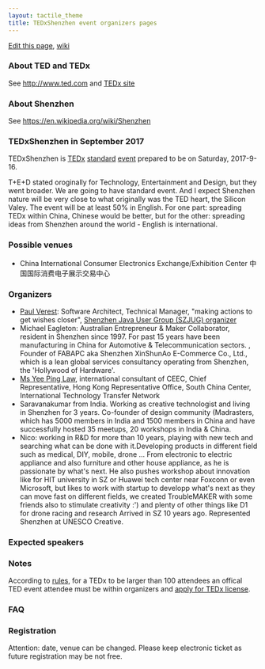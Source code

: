 ```yaml
---
layout: tactile_theme
title: TEDxShenzhen event organizers pages
---
```


[Edit this page](https://github.com/TEDxShenzhen/TEDxShenzhen.github.io/edit/master/index.md),
[wiki](https://github.com/TEDxShenzhen/TEDxShenzhen.github.io/wiki)

### About TED and TEDx

See <http://www.ted.com> and [TEDx site](http://www.ted.com/about/programs-initiatives/tedx-program)

### About Shenzhen

See <https://en.wikipedia.org/wiki/Shenzhen>

### TEDxShenzhen in September 2017

TEDxShenzhen is
[TEDx](http://www.ted.com/about/programs-initiatives/tedx-program)
[standard](http://www.ted.com/participate/organize-a-local-tedx-event/before-you-start/event-types/standard-event)
[event](http://www.ted.com/participate/organize-a-local-tedx-event/before-you-start/what-is-a-tedx-event)
prepared to be on Saturday, 2017-9-16.

T+E+D stated oroginally for Technology, Entertainment and Design, but they went broader.
We are going to have standard event. And I expect Shenzhen nature will be very close to what originally was the TED heart, the Silicon Valey.
The event will be at least 50% in English.
For one part: spreading TEDx within China, Chinese would be better,
 but for the other: spreading ideas from Shenzhen around the world - English is international.

### Possible venues

- China International Consumer Electronics Exchange/Exhibition Center 中国国际消费电子展示交易中心



### Organizers

- [Paul Verest](https://www.linkedin.com/in/paul-verest): Software Architect, Technical Manager, "making actions to get wishes closer", [Shenzhen Java User Group (SZJUG) organizer](http://szjug.github.io)
- Michael Eagleton: Australian Entrepreneur & Maker Collaborator, resident in Shenzhen since 1997. For past 15 years have been manufacturing in China for Automotive & Telecommunication sectors. , Founder of FABAPC aka Shenzhen XinShunAo E-Commerce Co., Ltd., which is a lean global services consultancy operating from Shenzhen, the 'Hollywood of Hardware'. 
- [Ms Yee Ping Law](http://bipasiaforum.com/en/speakers/2014/speakers_YeePingLaw.html),  international consultant of CEEC, Chief Representative, Hong Kong Representative Office, South China Center, International Technology Transfer Network
- Saravanakumar from India. Working as creative technologist and living in Shenzhen for 3 years. Co-founder of design community (Madrasters, which has 5000 members in India and 1500 members in China and have successfully hosted 35 meetups, 20 workshops in India & China.
- Nico: working in R&D for more than 10 years, playing with new tech and searching what can be done with it.Developing products in different field such as medical, DIY, mobile, drone ... From electronic to electric appliance and also furniture and other house appliance, as he is passionate by what's next. He also pushes workshop about innovation like for HIT university in SZ or Huawei tech center near Foxconn or even Microsoft, but likes to work with startup to developp what's next as they can move fast on different fields, we created TroubleMAKER with some friends also to stimulate creativity :') and plenty of other things like D1 for drone racing and research
Arrived in SZ 10 years ago. Represented Shenzhen at UNESCO Creative.

### Expected speakers


### Notes

According to [rules](http://www.ted.com/participate/organize-a-local-tedx-event/before-you-start/tedx-rules),
for a TEDx to be larger than 100 attendees an offical TED event attendee must be within organizers and 
[apply for TEDx license](http://www.ted.com/participate/organize-a-local-tedx-event/apply-for-a-tedx-license).

### FAQ


### Registration

Attention: date, venue can be changed.
Please keep electronic ticket as future registration may be not free. 
